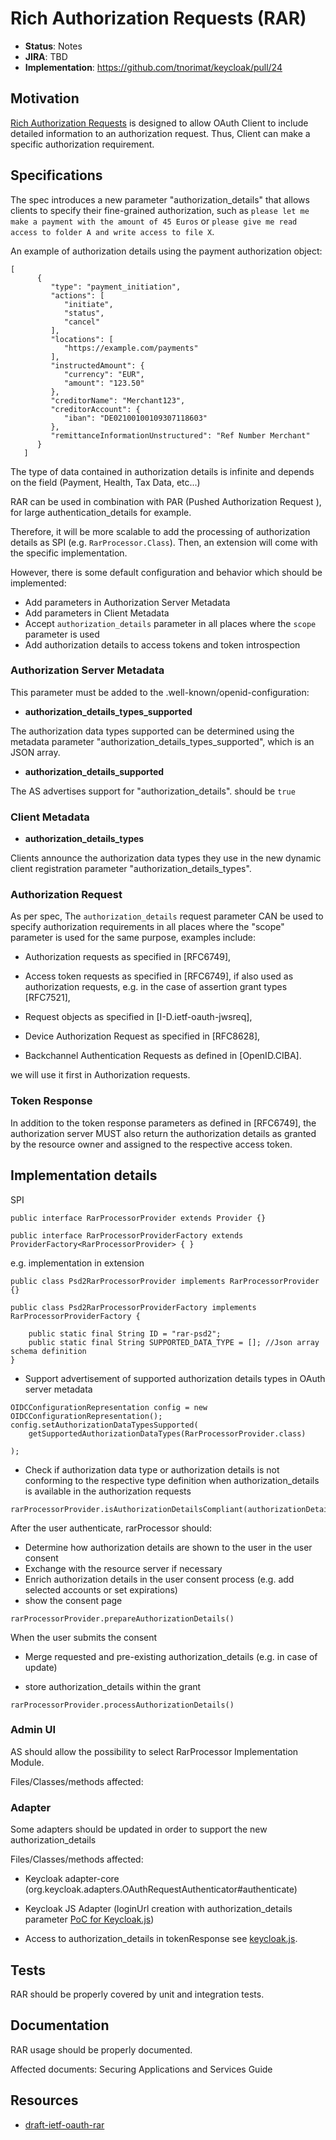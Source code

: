 # Rich Authorization Requests (RAR)

* **Status**: Notes
* **JIRA**: TBD
* **Implementation**: https://github.com/tnorimat/keycloak/pull/24 


## Motivation

[Rich Authorization Requests][1] is designed to allow OAuth Client to include detailed information to an authorization request. Thus, Client can make a specific authorization requirement.

## Specifications

The spec introduces a new parameter "authorization_details" that allows clients to specify their fine-grained authorization, such as `please let me make a payment with the amount of 45 Euros` or `please give me read access to folder A and write access to file X`.

An example of authorization details using
the payment authorization object:

````
[
      {
         "type": "payment_initiation",
         "actions": [
            "initiate",
            "status",
            "cancel"
         ],
         "locations": [
            "https://example.com/payments"
         ],
         "instructedAmount": {
            "currency": "EUR",
            "amount": "123.50"
         },
         "creditorName": "Merchant123",
         "creditorAccount": {
            "iban": "DE02100100109307118603"
         },
         "remittanceInformationUnstructured": "Ref Number Merchant"
      }
   ]
````

The type of data contained in authorization details is infinite and depends on the field (Payment, Health, Tax Data, etc...)

RAR can be used in combination with PAR (Pushed Authorization
Request ), for large authentication_details for example.

Therefore, it will be more scalable to add the processing of authorization details as SPI (e.g. `RarProcessor.Class`). Then, an extension will come with the specific implementation.

However, there is some default configuration and behavior which should be implemented:

- Add parameters in Authorization Server Metadata
- Add parameters in Client Metadata
- Accept `authorization_details` parameter in all places where the `scope` parameter is used
- Add authorization details to access tokens and token introspection

### Authorization Server Metadata

This parameter must be added to the .well-known/openid-configuration:

- **authorization_details_types_supported**

The authorization data types supported can be determined using the metadata parameter "authorization_details_types_supported", which is an JSON array.

- **authorization_details_supported**

The AS advertises support for "authorization_details".
should be `true`

### Client Metadata

- **authorization_details_types**

Clients announce the authorization data types they use in the new dynamic client registration parameter "authorization_details_types".


### Authorization Request

As per spec,
The `authorization_details` request parameter CAN be used to specify
authorization requirements in all places where the "scope" parameter
is used for the same purpose, examples include:

*  Authorization requests as specified in [RFC6749],

*  Access token requests as specified in [RFC6749], if also used as
   authorization requests, e.g. in the case of assertion grant types
   [RFC7521],

*  Request objects as specified in [I-D.ietf-oauth-jwsreq],

*  Device Authorization Request as specified in [RFC8628],

*  Backchannel Authentication Requests as defined in [OpenID.CIBA].

we will use it first in Authorization requests.

### Token Response

In addition to the token response parameters as defined in [RFC6749],
the authorization server MUST also return the authorization details
as granted by the resource owner and assigned to the respective
access token.

## Implementation details

SPI

````
public interface RarProcessorProvider extends Provider {}

public interface RarProcessorProviderFactory extends ProviderFactory<RarProcessorProvider> { }
````
e.g. implementation in extension

````
public class Psd2RarProcessorProvider implements RarProcessorProvider {}

public class Psd2RarProcessorProviderFactory implements RarProcessorProviderFactory { 

    public static final String ID = "rar-psd2";
    public static final String SUPPORTED_DATA_TYPE = []; //Json array schema definition
}
````

* Support advertisement of supported authorization details types in OAuth server metadata

````
OIDCConfigurationRepresentation config = new OIDCConfigurationRepresentation();
config.setAuthorizationDataTypesSupported(
    getSupportedAuthorizationDataTypes(RarProcessorProvider.class)
    
);
````

*  Check if authorization data type or authorization details is not conforming to the respective type
   definition when authorization_details is available in the authorization requests 

````
rarProcessorProvider.isAuthorizationDetailsCompliant(authorizationDetails)
````
After the user authenticate, rarProcessor should:

*  Determine how authorization details are shown to the user in the user consent
*  Exchange with the resource server if necessary
*  Enrich authorization details in the user consent process (e.g. add selected accounts or set expirations)
*  show the consent page

````
rarProcessorProvider.prepareAuthorizationDetails()
````
   
When the user submits the consent  

*  Merge requested and pre-existing authorization_details (e.g. in case of update)  

* store authorization_details within the grant

````
rarProcessorProvider.processAuthorizationDetails()
````

### Admin UI

AS should allow the possibility to select RarProcessor Implementation Module.

Files/Classes/methods affected:

### Adapter

Some adapters should be updated in order to support the new authorization_details

Files/Classes/methods affected:

* Keycloak adapter-core (org.keycloak.adapters.OAuthRequestAuthenticator#authenticate)

* Keycloak JS Adapter (loginUrl creation with authorization_details parameter [PoC for Keycloak.js](https://gist.github.com/thomasdarimont/3e87944c31b6263f1849e35733a03500#file-index-html-L204)) 
  
* Access to authorization_details in tokenResponse see [keycloak.js](https://github.com/keycloak/keycloak/blob/b1d39aa136662d54deca10c97374f0932ce6316b/adapters/oidc/js/src/main/resources/keycloak.js#L675).




## Tests
RAR should be properly covered by unit and integration tests.

## Documentation
RAR usage should be properly documented.

Affected documents: Securing Applications and Services Guide

## Resources
* [draft-ietf-oauth-rar][1]

[1]: https://tools.ietf.org/html/draft-ietf-oauth-rar-04
